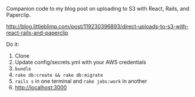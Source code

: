 Companion code to my blog post on uploading to S3 with React, Rails, and Paperclip.

<http://blog.littleblimp.com/post/119230396893/direct-uploads-to-s3-with-react-rails-and-paperclip>

Do it:

1. Clone
2. Update config/secrets.yml with your AWS credentials
3. `bundle`
4. `rake db:create && rake db:migrate`
5. `rails s` in one terminal and `rake jobs:work` in another
6. <http://localhost:3000>

